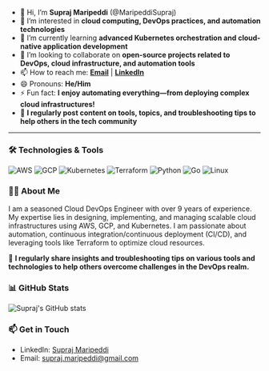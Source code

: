 - 👋 Hi, I’m **Supraj Maripeddi** (@MaripeddiSupraj)
- 👀 I’m interested in **cloud computing, DevOps practices, and automation technologies**
- 🌱 I’m currently learning **advanced Kubernetes orchestration and cloud-native application development**
- 💞️ I’m looking to collaborate on **open-source projects related to DevOps, cloud infrastructure, and automation tools**
- 📫 How to reach me: **[Email](mailto:your.email@example.com)** | **[LinkedIn](https://www.linkedin.com/in/yourprofile/)**
- 😄 Pronouns: **He/Him**
- ⚡ Fun fact: **I enjoy automating everything—from deploying complex cloud infrastructures!**
- 📝 **I regularly post content on tools, topics, and troubleshooting tips to help others in the tech community**

---

### 🛠 Technologies & Tools

![AWS](https://img.shields.io/badge/AWS-232F3E?style=flat&logo=amazon-aws)
![GCP](https://img.shields.io/badge/Google%20Cloud-4285F4?style=flat&logo=google-cloud)
![Kubernetes](https://img.shields.io/badge/Kubernetes-326CE5?style=flat&logo=kubernetes)
![Terraform](https://img.shields.io/badge/Terraform-623CE4?style=flat&logo=terraform)
![Python](https://img.shields.io/badge/Python-3776AB?style=flat&logo=python)
![Go](https://img.shields.io/badge/Go-00ADD8?style=flat&logo=go)
![Linux](https://img.shields.io/badge/Linux-FCC624?style=flat&logo=linux)

### 👨‍💻 About Me

I am a seasoned Cloud DevOps Engineer with over 9 years of experience. My expertise lies in designing, implementing, and managing scalable cloud infrastructures using AWS, GCP, and Kubernetes. I am passionate about automation, continuous integration/continuous deployment (CI/CD), and leveraging tools like Terraform to optimize cloud resources.

📝 **I regularly share insights and troubleshooting tips on various tools and technologies to help others overcome challenges in the DevOps realm.**

### 📊 GitHub Stats

![Supraj's GitHub stats](https://github-readme-stats.vercel.app/api?username=MaripeddiSupraj&show_icons=true&theme=radical)

### 📫 Get in Touch

- LinkedIn: [Supraj Maripeddi](https://www.linkedin.com/in/maripeddisupraj/)
- Email: [supraj.maripeddi@gmail.com](mailto:supraj.maripeddi@gmail.com)
